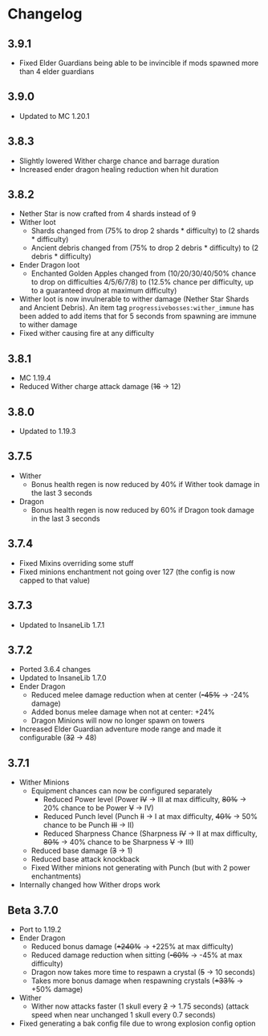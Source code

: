 # Changelog

## 3.9.1
* Fixed Elder Guardians being able to be invincible if mods spawned more than 4 elder guardians 

## 3.9.0
* Updated to MC 1.20.1

## 3.8.3
* Slightly lowered Wither charge chance and barrage duration
* Increased ender dragon healing reduction when hit duration

## 3.8.2
* Nether Star is now crafted from 4 shards instead of 9
* Wither loot
  * Shards changed from (75% to drop 2 shards * difficulty) to (2 shards * difficulty)
  * Ancient debris changed from (75% to drop 2 debris * difficulty) to (2 debris * difficulty)
* Ender Dragon loot
  * Enchanted Golden Apples changed from (10/20/30/40/50% chance to drop on difficulties 4/5/6/7/8) to (12.5% chance per difficulty, up to a guaranteed drop at maximum difficulty)
* Wither loot is now invulnerable to wither damage (Nether Star Shards and Ancient Debris). An item tag `progressivebosses:wither_immune` has been added to add items that for 5 seconds from spawning are immune to wither damage
* Fixed wither causing fire at any difficulty

## 3.8.1
* MC 1.19.4
* Reduced Wither charge attack damage (~~16~~ -> 12)

## 3.8.0
* Updated to 1.19.3

## 3.7.5
* Wither
  * Bonus health regen is now reduced by 40% if Wither took damage in the last 3 seconds
* Dragon
  * Bonus health regen is now reduced by 60% if Dragon took damage in the last 3 seconds

## 3.7.4
* Fixed Mixins overriding some stuff
* Fixed minions enchantment not going over 127 (the config is now capped to that value)

## 3.7.3
* Updated to InsaneLib 1.7.1

## 3.7.2
* Ported 3.6.4 changes
* Updated to InsaneLib 1.7.0
* Ender Dragon
  * Reduced melee damage reduction when at center (~~-45%~~ -> -24% damage)
  * Added bonus melee damage when not at center: +24%
  * Dragon Minions will now no longer spawn on towers
* Increased Elder Guardian adventure mode range and made it configurable (~~32~~ -> 48)

## 3.7.1
* Wither Minions
  * Equipment chances can now be configured separately
    * Reduced Power level (Power ~~IV~~ -> III at max difficulty, ~~80%~~ -> 20% chance to be Power ~~V~~ -> IV)
    * Reduced Punch level (Punch ~~II~~ -> I at max difficulty, ~~40%~~ -> 50% chance to be Punch ~~III~~ -> II)
    * Reduced Sharpness Chance (Sharpness ~~IV~~ -> II at max difficulty, ~~80%~~ -> 40% chance to be Sharpness ~~V~~ -> III)
  * Reduced base damage (~~3~~ -> 1)
  * Reduced base attack knockback
  * Fixed Wither minions not generating with Punch (but with 2 power enchantments)
* Internally changed how Wither drops work

## Beta 3.7.0
* Port to 1.19.2
* Ender Dragon
  * Reduced bonus damage (~~+240%~~ -> +225% at max difficulty)
  * Reduced damage reduction when sitting (~~-60%~~ -> -45% at max difficulty)
  * Dragon now takes more time to respawn a crystal (~~5~~ -> 10 seconds)
  * Takes more bonus damage when respawning crystals (~~+33%~~ -> +50% damage)
* Wither
  * Wither now attacks faster (1 skull every ~~2~~ -> 1.75 seconds) (attack speed when near unchanged 1 skull every 0.7 seconds)
* Fixed generating a bak config file due to wrong explosion config option
